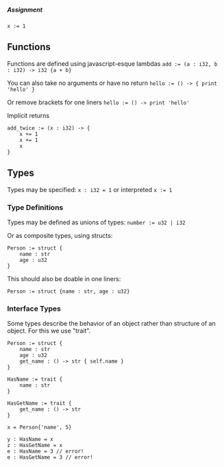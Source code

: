 
##### Assignment
`x := 1`

## Functions
Functions are defined using javascript-esque lambdas
`add := (a : i32, b : i32) -> i32 {a + b}`

You can also take no arguments or have no return
`hello := () -> { print 'hello' }`

Or remove brackets for one liners
`hello := () -> print 'hello'`

Implicit returns
```
add_twice := (x : i32) -> {
	x += 1
	x += 1
	x
}
```

## Types
Types may be specified:
`x : i32 = 1`
or interpreted
`x := 1`

### Type Definitions
Types may be defined as unions of types:
`number := u32 | i32`

Or as composite types, using structs:

```
Person := struct {
	name : str
	age : u32
}
```

This should also be doable in one liners:

`Person := struct {name : str, age : u32}`

### Interface Types
Some types describe the behavior of an object rather than structure of an object. For this we use "trait".

```
Person := struct {
	name : str
	age : u32
	get_name : () -> str { self.name }
}

HasName := trait {
	name : str
}

HasGetName := trait {
	get_name : () -> str
}

x = Person{'name', 5}

y : HasName = x 
z : HasGetName = x 
e : HasName = 3 // error!
e : HasGetName = 3 // error!
```

